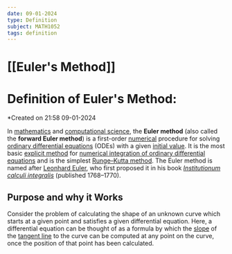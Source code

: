 ```yaml
---
date: 09-01-2024
type: Definition
subject: MATH1052
tags: definition
---
```

# [[Euler's Method]]

# Definition of Euler's Method:
*Created on 21:58 09-01-2024

In [mathematics](https://en.wikipedia.org/wiki/Mathematics "Mathematics") and [computational science](https://en.wikipedia.org/wiki/Computational_science "Computational science"), the **Euler method** (also called the **forward Euler method**) is a first-order [numerical](https://en.wikipedia.org/wiki/Numerical_analysis "Numerical analysis") procedure for solving [ordinary differential equations](https://en.wikipedia.org/wiki/Ordinary_differential_equation "Ordinary differential equation") (ODEs) with a given [initial value](https://en.wikipedia.org/wiki/Initial_value_problem "Initial value problem"). It is the most basic [explicit method](https://en.wikipedia.org/wiki/Explicit_and_implicit_methods "Explicit and implicit methods") for [numerical integration of ordinary differential equations](https://en.wikipedia.org/wiki/Numerical_ordinary_differential_equations "Numerical ordinary differential equations") and is the simplest [Runge–Kutta method](https://en.wikipedia.org/wiki/Runge%E2%80%93Kutta_method "Runge–Kutta method"). The Euler method is named after [Leonhard Euler](https://en.wikipedia.org/wiki/Leonhard_Euler "Leonhard Euler"), who first proposed it in his book _[Institutionum calculi integralis](https://en.wikipedia.org/wiki/Institutionum_calculi_integralis "Institutionum calculi integralis")_ (published 1768–1770).

## Purpose and why it Works

Consider the problem of calculating the shape of an unknown curve which starts at a given point and satisfies a given differential equation. Here, a differential equation can be thought of as a formula by which the [slope](https://en.wikipedia.org/wiki/Slope "Slope") of the [tangent line](https://en.wikipedia.org/wiki/Tangent_line "Tangent line") to the curve can be computed at any point on the curve, once the position of that point has been calculated.


